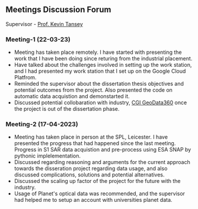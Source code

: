 ## Meetings Discussion Forum
Supervisor - [Prof. Kevin Tansey](https://le.ac.uk/people/kevin-tansey)

### Meeting-1 (22-03-23)
* Meeting has taken place remotely. I have started with presenting the work that I have been doing since returing from the industrial placement.
* Have talked about the challenges involved in setting up the work station, and I had presented my work station that I set up on the Google Cloud Platfrom.
* Reminded the supervisor about the dissertation thesis objectives and potential outcomes from the project. Also presented the code on automatic data acquistion and demonstarted it.
* Discussed potential collobaration with industry, [CGI GeoData360](https://www.cgi.com/uk/en-gb/geodata360) once the project is out of the dissertation phase. 

### Meeting-2 (17-04-2023)
* Meeting has taken place in person at the SPL, Leicester. I have presented the progress that had happened since the last meeting. Progress in S1 SAR data acquistion and pre-process using ESA SNAP by pythonic implelementation.
* Discussed regarding reasoning and arguments for the current approach towards the disseration project regarding data usage, and also discussed complications, solutions and potential alternatives.
* Discussed the scaling up factor of the project for the future with the industry.
* Usage of Planet's optical data was recommended, and the supervisor had helped me to setup an account with universities planet data. 
